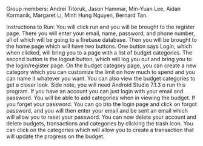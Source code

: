 Group members: Andrei Titoruk, Jason Hammar, Min-Yuan Lee, Aidan Kormanik, Margaret Li, Minh Hung Nguyen, Bernard Tan.


Instructions to Run: You will click run and you will be brought to the register page. There you will enter your email, name, password, and phone number, all of which will be going to a firebase database. Then you will be brought to the home page which will have two buttons. One button says Login, which when clicked, will bring you to a page with a list of budget categories. The second button is the logout button, which will log you out and bring you to the login/register page. On the budget category page, you can create a new category which you can customize the limit on how much to spend and you can name it whatever you want. You can also view the budget categories to get a closer look. Side note, you will need Android Studio 7.1.3 o run this program. If you have an account you can just login with your email and password. You will  be able to add categories when in viewing the budget. If you forget your password. You can go bto the login page and click on forgot password, and you will then enter your email and be sent an email which will allow you to reset your password. You can now delete your account and delete budgets, transactions and categories by clicking the trash icon. You can click on the categories which will allow you to create a transaction that will update the progress on the budget.
